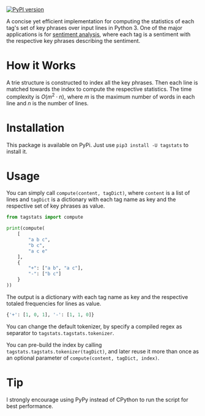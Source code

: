 [![PyPI version](https://badge.fury.io/py/TagStats.svg)](https://badge.fury.io/py/TagStats)

A concise yet efficient implementation for computing the statistics of each tag's set of key phrases over input lines in Python 3.
One of the major applications is for [sentiment analysis](https://en.wikipedia.org/wiki/Sentiment_analysis), where each tag is a sentiment with the respective key phrases describing the sentiment.

# How it Works

A trie structure is constructed to index all the key phrases. Then each line is matched towards the index to compute the respective statistics.
The time complexity is $O(m^2 \cdot n)$, where $m$ is the maximum number of words in each line and $n$ is the number of lines.

# Installation

This package is available on PyPi. Just use `pip3 install -U tagstats` to install it.

# Usage

You can simply call `compute(content, tagDict)`, where `content` is a list of lines and `tagDict` is a dictionary with each tag name as key and the respective set of key phrases as value.

``` python
from tagstats import compute

print(compute(
    [
        "a b c",
        "b c",
        "a c e"
    ],
    {
        "+": ["a b", "a c"],
        "-": ["b c"]
    }
))
```

The output is a dictionary with each tag name as key and the respective totaled frequencies for lines as value.
``` python
{'+': [1, 0, 1], '-': [1, 1, 0]}
```

You can change the default tokenizer, by specify a compiled regex as separator to `tagstats.tagstats.tokenizer`.

You can pre-build the index by calling `tagstats.tagstats.tokenizer(tagDict)`, and later reuse it more than once as an optional parameter of `compute(content, tagDict, index)`. 

# Tip

I strongly encourage using PyPy instead of CPython to run the script for best performance.
